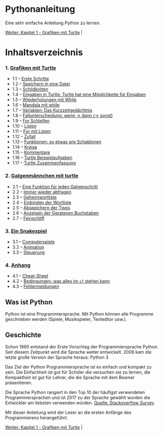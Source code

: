 # Pythonanleitung
Eine sehr einfache Anleitung Python zu lernen.

[Weiter: Kapitel 1 - Grafiken mit Turtle](/docs/turtlekapitel.md) | 

# Inhaltsverzeichnis



### 1. [Grafiken mit Turtle](turtlekapitel.md)

   * 1.1 – [Erste Schritte](ErsteSchritte.md)
   * 1.2 – [Speichern in eine Datei](Speichern.md)
   * 1.3 – [Schildkröten](Turtle.md)
   * 1.4 – [Eingaben in Turtle: Turtle hat eine Möglichkeite für Eingaben](TurtleInput.md)
   * 1.5 – [Wiederholungen mit While](Wiederholungenwhile.md)
   * 1.6 – [Mandala mit while](Turtlewiederholungenwhile.md)
   * 1.7 – [Variablen: Das Kurzzeitgedächtnis](Variablen.md)
   * 1.8 – [Fallunterscheidung: wenn → dann (→ sonst)](BedingtesAusfuehren.md)
   * 1.9 – [For Schleifen](Forschleifen.md)
   * 1.10 – [Listen](Listen.md)
   * 1.11 – [For mit Listen ](Formitlisten.md)
   * 1.12 – [Zufall](Zufall.md)
   * 1.13 – [Funktionen: so etwas wie Schablonen](Funktionen.md)
   * 1.14 – [Kreise](Kreise.md)
   * 1.15 – [Kommentare](Kommentare.md)
   * 1.16 – [Turtle Beispielaufgaben](Turtlebeispielaufgaben.md)
   * 1.17 – [Turtle Zusammenfassung](Turtlebefehle.md)

### 2. [Galgenmännchen mit turtle](hangman.md)

   * 2.1 – [Eine Funktion für jeden Galgenschritt](hangschritte.md)
   * 2.2 – [Immer wieder abfragen](hangabfrage.md)
   * 2.3 – [Geheimwortliste](hanggeheimliste.md)
   * 2.4 – [Einbinden der Wortliste](hangeinbinden.md)
   * 2.5 – [Abspeichern der Tipps](hangtipsspeich.md)
   * 2.6 – [Anzeigen der Geratenen Buchstaben](hanggeratenes.md)
   * 2.7 – [Feinschliff](hangfeinschl.md)

### 3. [Ein Snakespiel](snakespiel.md)

   * 3.1 – [Computerspiele](Computerspiel.md)
   * 3.2 – [Animation](Animation.md)
   * 3.3 – [Steuerung](Steuerung.md)

### 4. [Anhang](anhang.md)

   * 4.1 – [Cheat-Sheet](Cheat-Sheet.md)
   * 4.2 – [Bedingungen: was alles im `if` stehen kann](Bedingungen.md)
   * 4.3 – [Fehlermeldungen](Fehler.md)

## Was ist Python
Python ist eine Programmiersprache. Mit Python können alle Programme geschrieben
werden (Spiele, Musikspieler, Texteditor usw.).

## Geschichte

Schon 1990 entstand der Erste Vorschlag der Programmiersprache Python.
Seit diesem Zeitpunkt wird die Sprache weiter entwickelt.
2008 kam die letzte große Version der Sprache heraus: Python 3

Das Ziel der Python Programmiersprache ist es einfach und kompakt zu sein.
Die Einfachheit ist gut für Schüler die versuchen sie zu lernen,
die Kompaktheit ist gut für Lehrer, die die Sprache mit dem Beamer
präsentieren.

Die Sprache Python rangiert in den Top 10 der häufigst verwendeten
Programmiersprachen und ist 2017 zu der Sprache gewählt worden die Entwickler am
liebsten verwenden würden.
[Quelle: Stackoverflow Survey](https://insights.stackoverflow.com/survey/2018)


Mit dieser Anleitung wird der Leser an die ersten Anfänge des Programmierens herangeführt.

[Weiter: Kapitel 1 - Grafiken mit Turtle](/docs/turtlekapitel.md) | 
